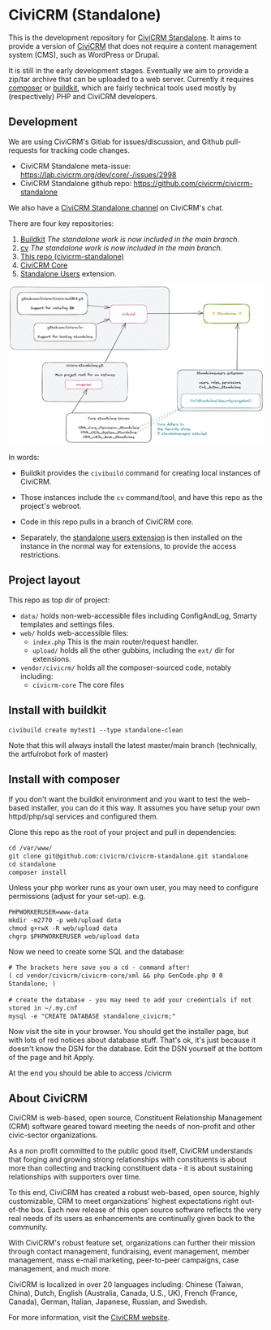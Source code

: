 # CiviCRM (Standalone)

This is the development repository for [CiviCRM Standalone](https://lab.civicrm.org/dev/core/-/wikis/standalone). It aims to provide a version of [CiviCRM](https://civicrm.org) that does not require a content management system (CMS), such as WordPress or Drupal.

It is still in the early development stages. Eventually we aim to provide a zip/tar archive that can be uploaded to a web server. Currently it requires [composer](https://getcomposer.org/) or [buildkit](), which are fairly technical tools used mostly by (respectively) PHP and CiviCRM developers.

## Development

We are using CiviCRM's Gitlab for issues/discussion, and Github pull-requests for tracking code changes.

* CiviCRM Standalone meta-issue: https://lab.civicrm.org/dev/core/-/issues/2998
* CiviCRM Standalone github repo: https://github.com/civicrm/civicrm-standalone

We also have a [CiviCRM Standalone channel](https://chat.civicrm.org/civicrm/channels/standalone) on CiviCRM's chat.

There are four key repositories:

1. [Buildkit](https://github.com/civicrm/civicrm-buildkit/) *The standalone work is now included in the main branch.*
2. [cv](https://github.com/civicrm/cv) *The standalone work is now included in the main branch.*
3. [This repo (civicrm-standalone)](https://github.com/civicrm/civicrm-standalone)
4. [CiviCRM Core](#)
5. [Standalone Users](https://lab.civicrm.org/extensions/standaloneusers/) extension.

![Diagram showing how repositories relate](images/repos.excalidraw.png)

In words:

- Buildkit provides the `civibuild` command for creating local instances of 
  CiviCRM.

- Those instances include the `cv` command/tool, and have this repo as the project's 
  webroot.

- Code in this repo pulls in a branch of CiviCRM core.

- Separately, the [standalone users 
  extension](https://lab.civicrm.org/extensions/standaloneusers/) is then installed on the instance in the normal way for extensions, to provide the access restrictions.

## Project layout

This repo as top dir of project:

- `data/` holds non-web-accessible files including ConfigAndLog, Smarty 
 templates and settings files.
- `web/` holds web-accessible files:
  - `index.php` This is the main router/request handler.
  - `upload/` holds all the other gubbins, including the `ext/` dir for 
     extensions.
- `vendor/civicrm/` holds all the composer-sourced code, notably including:
  - `civicrm-core` The core files


## Install with buildkit

```
civibuild create mytest1 --type standalone-clean
```

Note that this will always install the latest master/main branch (technically, the artfulrobot fork of master)

## Install with composer

If you don't want the buildkit environment and you want to test the web-based installer, you can do it this way. It assumes you have setup your own httpd/php/sql services and configured them.

Clone this repo as the root of your project and pull in dependencies:

```
cd /var/www/
git clone git@github.com:civicrm/civicrm-standalone.git standalone
cd standalone
composer install
```

Unless your php worker runs as your own user, you may need to configure permissions (adjust for your set-up). e.g.

```
PHPWORKERUSER=www-data
mkdir -m2770 -p web/upload data
chmod g+rwX -R web/upload data
chgrp $PHPWORKERUSER web/upload data
```

Now we need to create some SQL and the database:

```
# The brackets here save you a cd - command after!
( cd vendor/civicrm/civicrm-core/xml && php GenCode.php 0 0 Standalone; )

# create the database - you may need to add your credentials if not stored in ~/.my.cnf
mysql -e "CREATE DATABASE standalone_civicrm;"
```

Now visit the site in your browser. You should get the installer page, but with lots of red notices about database stuff. That's ok, it's just because it doesn't know the DSN for the database. Edit the DSN yourself at the bottom of the page and hit Apply.

At the end you should be able to access /civicrm

## About CiviCRM

CiviCRM is web-based, open source, Constituent Relationship Management (CRM) software geared toward meeting the needs of non-profit and other civic-sector organizations.

As a non profit committed to the public good itself, CiviCRM understands that forging and growing strong relationships with constituents is about more than collecting and tracking constituent data - it is about sustaining relationships with supporters over time.

To this end, CiviCRM has created a robust web-based, open source, highly customizable, CRM to meet organizations’ highest expectations right out-of-the box. Each new release of this open source software reflects the very real needs of its users as enhancements are continually given back to the community.

With CiviCRM's robust feature set, organizations can further their mission through contact management, fundraising, event management, member management, mass e-mail marketing, peer-to-peer campaigns, case management, and much more.

CiviCRM is localized in over 20 languages including: Chinese (Taiwan, China), Dutch, English (Australia, Canada, U.S., UK), French (France, Canada), German, Italian, Japanese, Russian, and Swedish.

For more information, visit the [CiviCRM website](https://civicrm.org).
